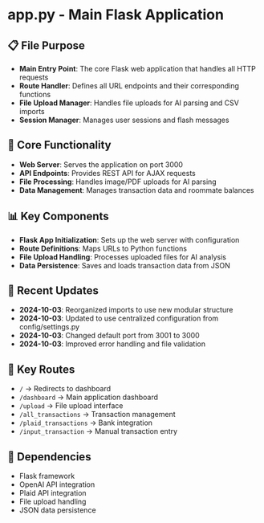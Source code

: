 # app.py - Main Flask Application

## 📋 File Purpose
- **Main Entry Point**: The core Flask web application that handles all HTTP requests
- **Route Handler**: Defines all URL endpoints and their corresponding functions
- **File Upload Manager**: Handles file uploads for AI parsing and CSV imports
- **Session Manager**: Manages user sessions and flash messages

## 🔧 Core Functionality
- **Web Server**: Serves the application on port 3000
- **API Endpoints**: Provides REST API for AJAX requests
- **File Processing**: Handles image/PDF uploads for AI parsing
- **Data Management**: Manages transaction data and roommate balances

## 📊 Key Components
- **Flask App Initialization**: Sets up the web server with configuration
- **Route Definitions**: Maps URLs to Python functions
- **File Upload Handling**: Processes uploaded files for AI analysis
- **Data Persistence**: Saves and loads transaction data from JSON

## 🔄 Recent Updates
- **2024-10-03**: Reorganized imports to use new modular structure
- **2024-10-03**: Updated to use centralized configuration from config/settings.py
- **2024-10-03**: Changed default port from 3001 to 3000
- **2024-10-03**: Improved error handling and file validation

## 🎯 Key Routes
- `/` → Redirects to dashboard
- `/dashboard` → Main application dashboard
- `/upload` → File upload interface
- `/all_transactions` → Transaction management
- `/plaid_transactions` → Bank integration
- `/input_transaction` → Manual transaction entry

## 🔧 Dependencies
- Flask framework
- OpenAI API integration
- Plaid API integration
- File upload handling
- JSON data persistence
